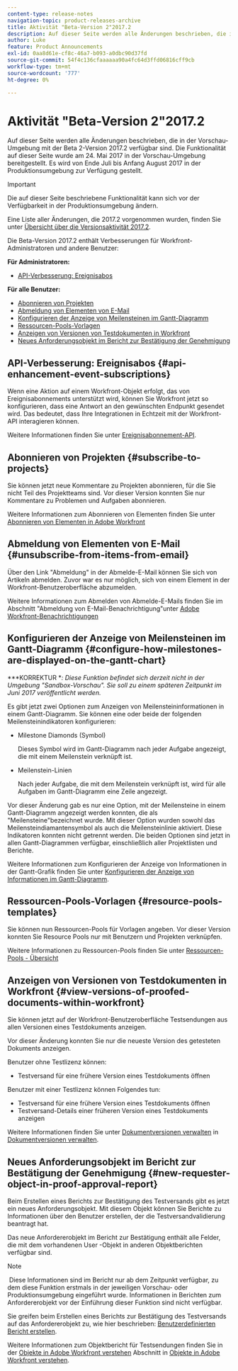 ```yaml
---
content-type: release-notes
navigation-topic: product-releases-archive
title: Aktivität "Beta-Version 2"2017.2
description: Auf dieser Seite werden alle Änderungen beschrieben, die in der Vorschau-Umgebung mit der Beta 2-Version 2017.2 verfügbar sind. Die Funktionalität auf dieser Seite wurde am 24. Mai 2017 in der Vorschau-Umgebung bereitgestellt. Es wird von Ende Juli bis Anfang August 2017 in der Produktionsumgebung zur Verfügung gestellt.
author: Luke
feature: Product Announcements
exl-id: 0aa8d61e-cf8c-46a7-b093-a0dbc90d37fd
source-git-commit: 54f4c136cfaaaaaa90a4fc64d3ffd06816cff9cb
workflow-type: tm+mt
source-wordcount: '777'
ht-degree: 0%

---
```


# Aktivität &quot;Beta-Version 2&quot;2017.2

Auf dieser Seite werden alle Änderungen beschrieben, die in der Vorschau-Umgebung mit der Beta 2-Version 2017.2 verfügbar sind. Die Funktionalität auf dieser Seite wurde am 24. Mai 2017 in der Vorschau-Umgebung bereitgestellt. Es wird von Ende Juli bis Anfang August 2017 in der Produktionsumgebung zur Verfügung gestellt.

>[!IMPORTANT]
>
>Die auf dieser Seite beschriebene Funktionalität kann sich vor der Verfügbarkeit in der Produktionsumgebung ändern.

Eine Liste aller Änderungen, die 2017.2 vorgenommen wurden, finden Sie unter [Übersicht über die Versionsaktivität 2017.2](../../../../product-announcements/product-releases/quarterly-release-archive/2017.2-release-activity/2017.2-release-activity-overview.md).

Die Beta-Version 2017.2 enthält Verbesserungen für Workfront-Administratoren und andere Benutzer:

**Für Administratoren:**

* [API-Verbesserung: Ereignisabos](#api-enhancement-event-subscriptions)

**Für alle Benutzer:**

* [Abonnieren von Projekten](#subscribe-to-projects)
* [Abmeldung von Elementen von E-Mail](#unsubscribe-from-items-from-email)
* [Konfigurieren der Anzeige von Meilensteinen im Gantt-Diagramm](#configure-how-milestones-are-displayed-on-the-gantt-chart)
* [Ressourcen-Pools-Vorlagen](#resource-pools-templates)
* [Anzeigen von Versionen von Testdokumenten in Workfront](#view-versions-of-proofed-documents-within-workfront)
* [Neues Anforderungsobjekt im Bericht zur Bestätigung der Genehmigung](#new-requester-object-in-proof-approval-report)

## API-Verbesserung: Ereignisabos {#api-enhancement-event-subscriptions}

Wenn eine Aktion auf einem Workfront-Objekt erfolgt, das von Ereignisabonnements unterstützt wird, können Sie Workfront jetzt so konfigurieren, dass eine Antwort an den gewünschten Endpunkt gesendet wird. Das bedeutet, dass Ihre Integrationen in Echtzeit mit der Workfront-API interagieren können.

Weitere Informationen finden Sie unter [Ereignisabonnement-API](../../../../wf-api/general/event-subs-api.md). 

## Abonnieren von Projekten {#subscribe-to-projects}

Sie können jetzt neue Kommentare zu Projekten abonnieren, für die Sie nicht Teil des Projektteams sind. Vor dieser Version konnten Sie nur Kommentare zu Problemen und Aufgaben abonnieren.

Weitere Informationen zum Abonnieren von Elementen finden Sie unter [Abonnieren von Elementen in Adobe Workfront](../../../../workfront-basics/using-notifications/subscribe-to-items-in-workfront.md)

## Abmeldung von Elementen von E-Mail {#unsubscribe-from-items-from-email}

Über den Link &quot;Abmeldung&quot; in der Abmelde-E-Mail können Sie sich von Artikeln abmelden. Zuvor war es nur möglich, sich von einem Element in der Workfront-Benutzeroberfläche abzumelden.

Weitere Informationen zum Abmelden von Abmelde-E-Mails finden Sie im Abschnitt &quot;Abmeldung von E-Mail-Benachrichtigung&quot;unter [Adobe Workfront-Benachrichtigungen](../../../../workfront-basics/using-notifications/wf-notifications.md) 

## Konfigurieren der Anzeige von Meilensteinen im Gantt-Diagramm {#configure-how-milestones-are-displayed-on-the-gantt-chart}

***KORREKTUR **: Diese Funktion befindet sich derzeit nicht in der Umgebung &quot;Sandbox-Vorschau&quot;. Sie soll zu einem späteren Zeitpunkt im Juni 2017 veröffentlicht werden.*

Es gibt jetzt zwei Optionen zum Anzeigen von Meilensteininformationen in einem Gantt-Diagramm. Sie können eine oder beide der folgenden Meilensteinindikatoren konfigurieren:

* Milestone Diamonds (Symbol)

   Dieses Symbol wird im Gantt-Diagramm nach jeder Aufgabe angezeigt, die mit einem Meilenstein verknüpft ist.

* Meilenstein-Linien

   Nach jeder Aufgabe, die mit dem Meilenstein verknüpft ist, wird für alle Aufgaben im Gantt-Diagramm eine Zeile angezeigt.

Vor dieser Änderung gab es nur eine Option, mit der Meilensteine in einem Gantt-Diagramm angezeigt werden konnten, die als &quot;Meilensteine&quot;bezeichnet wurde. Mit dieser Option wurden sowohl das Meilensteindiamantensymbol als auch die Meilensteinlinie aktiviert. Diese Indikatoren konnten nicht getrennt werden. Die beiden Optionen sind jetzt in allen Gantt-Diagrammen verfügbar, einschließlich aller Projektlisten und Berichte. 

Weitere Informationen zum Konfigurieren der Anzeige von Informationen in der Gantt-Grafik finden Sie unter [Konfigurieren der Anzeige von Informationen im Gantt-Diagramm](../../../../manage-work/gantt-chart/use-the-gantt-chart/configure-info-on-gantt-chart.md).

## Ressourcen-Pools-Vorlagen {#resource-pools-templates}

Sie können nun Ressourcen-Pools für Vorlagen angeben. Vor dieser Version konnten Sie Resource Pools nur mit Benutzern und Projekten verknüpfen.

Weitere Informationen zu Ressourcen-Pools finden Sie unter [Ressourcen-Pools - Übersicht](../../../../resource-mgmt/resource-planning/resource-pools/work-with-resource-pools.md)

## Anzeigen von Versionen von Testdokumenten in Workfront {#view-versions-of-proofed-documents-within-workfront}

Sie können jetzt auf der Workfront-Benutzeroberfläche Testsendungen aus allen Versionen eines Testdokuments anzeigen. 

Vor dieser Änderung konnten Sie nur die neueste Version des getesteten Dokuments anzeigen.

Benutzer ohne Testlizenz können:

* Testversand für eine frühere Version eines Testdokuments öffnen

Benutzer mit einer Testlizenz können Folgendes tun:

* Testversand für eine frühere Version eines Testdokuments öffnen
* Testversand-Details einer früheren Version eines Testdokuments anzeigen

Weitere Informationen finden Sie unter [Dokumentversionen verwalten](../../../../documents/managing-documents/manage-document-versions.md) in [Dokumentversionen verwalten](../../../../documents/managing-documents/manage-document-versions.md).

## Neues Anforderungsobjekt im Bericht zur Bestätigung der Genehmigung {#new-requester-object-in-proof-approval-report}

Beim Erstellen eines Berichts zur Bestätigung des Testversands gibt es jetzt ein neues Anforderungsobjekt. Mit diesem Objekt können Sie Berichte zu Informationen über den Benutzer erstellen, der die Testversandvalidierung beantragt hat. 

Das neue Anfordererobjekt im Bericht zur Bestätigung enthält alle Felder, die mit dem vorhandenen User -Objekt in anderen Objektberichten verfügbar sind.

>[!NOTE]
>
> Diese Informationen sind im Bericht nur ab dem Zeitpunkt verfügbar, zu dem diese Funktion erstmals in der jeweiligen Vorschau- oder Produktionsumgebung eingeführt wurde. Informationen in Berichten zum Anfordererobjekt vor der Einführung dieser Funktion sind nicht verfügbar.

Sie greifen beim Erstellen eines Berichts zur Bestätigung des Testversands auf das Anfordererobjekt zu, wie hier beschrieben: [Benutzerdefinierten Bericht erstellen](../../../../reports-and-dashboards/reports/creating-and-managing-reports/create-custom-report.md).

Weitere Informationen zum Objektbericht für Testsendungen finden Sie in der [Objekte in Adobe Workfront verstehen](../../../../workfront-basics/navigate-workfront/workfront-navigation/understand-objects.md) Abschnitt in [Objekte in Adobe Workfront verstehen](../../../../workfront-basics/navigate-workfront/workfront-navigation/understand-objects.md).
